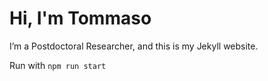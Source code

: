 # Hi, I'm Tommaso
I’m a Postdoctoral Researcher, and this is my Jekyll website.

Run with  `npm run start`
